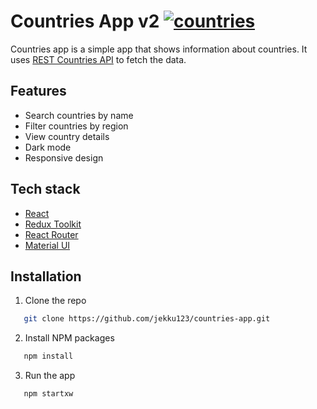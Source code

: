 # Countries App v2 [![countries](https://github.com/jekku123/countries-app/actions/workflows/main.yml/badge.svg)](https://github.com/jekku123/countries-app/actions/workflows/main.yml)

Countries app is a simple app that shows information about countries. It uses [REST Countries API](https://restcountries.eu/) to fetch the data.

## Features

- Search countries by name
- Filter countries by region
- View country details
- Dark mode
- Responsive design

## Tech stack

- [React](https://reactjs.org/)
- [Redux Toolkit](https://redux-toolkit.js.org/)
- [React Router](https://reactrouter.com/)
- [Material UI](https://material-ui.com/)

## Installation

1. Clone the repo

```sh
   git clone https://github.com/jekku123/countries-app.git
```

2. Install NPM packages

```sh
   npm install
```

3. Run the app

```sh
   npm startxw
```
